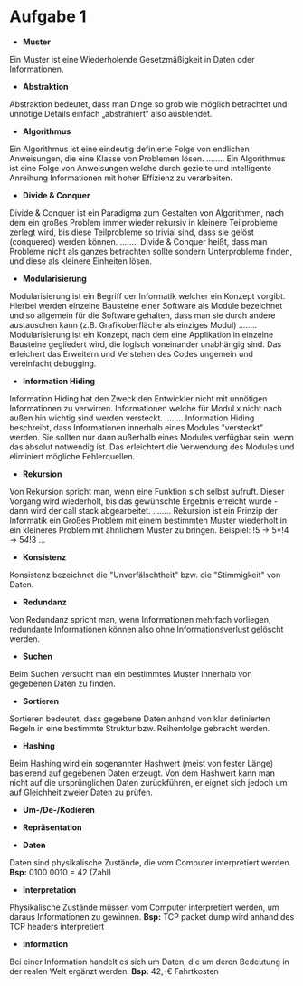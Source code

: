 # Aufgabe 1

* **Muster**

Ein Muster ist eine Wiederholende Gesetzmäßigkeit in Daten oder Informationen.

* **Abstraktion**

Abstraktion bedeutet, dass man Dinge so grob wie möglich betrachtet und unnötige Details einfach „abstrahiert“ also ausblendet.

* **Algorithmus**

Ein Algorithmus ist eine eindeutig definierte Folge von endlichen Anweisungen, die eine Klasse von Problemen lösen.
........
Ein Algorithmus ist eine Folge von Anweisungen welche durch gezielte und intelligente Anreihung Informationen mit hoher Effizienz zu verarbeiten.

* **Divide & Conquer**

Divide & Conquer ist ein Paradigma zum Gestalten von Algorithmen, nach dem ein großes Problem immer wieder rekursiv in kleinere Teilprobleme zerlegt wird, bis diese Teilprobleme so trivial sind, dass sie gelöst (conquered) werden können.
........
Divide & Conquer heißt, dass man Probleme nicht als ganzes betrachten sollte sondern Unterprobleme finden, und diese als kleinere Einheiten lösen.

* **Modularisierung**

Modularisierung ist ein Begriff der Informatik welcher ein Konzept vorgibt. Hierbei werden einzelne Bausteine einer Software als Module bezeichnet und so allgemein für die Software gehalten, dass man sie durch andere austauschen kann (z.B. Grafikoberfläche als einziges Modul)
........
Modularisierung ist ein Konzept, nach dem eine Applikation in einzelne Bausteine gegliedert wird, die logisch voneinander unabhängig sind. Das erleichert das Erweitern und Verstehen des Codes ungemein und vereinfacht debugging.

* **Information Hiding**

Information Hiding hat den Zweck den Entwickler nicht mit unnötigen Informationen zu verwirren. Informationen welche für Modul x nicht nach außen hin wichtig sind werden versteckt.
........
Information Hiding beschreibt, dass Informationen innerhalb eines Modules "versteckt" werden. Sie sollten nur dann außerhalb eines Modules verfügbar sein, wenn das absolut notwendig ist. Das erleichtert die Verwendung des Modules und eliminiert mögliche Fehlerquellen.

* **Rekursion**

Von Rekursion spricht man, wenn eine Funktion sich selbst aufruft. Dieser Vorgang wird wiederholt, bis das gewünschte Ergebnis erreicht wurde - dann wird der call stack abgearbeitet.
........
Rekursion ist ein Prinzip der Informatik ein Großes Problem mit einem bestimmten Muster wiederholt in ein kleineres Problem mit ähnlichem Muster zu bringen. Beispiel: !5 -> 5*!4 -> 5*4*!3 … 

* **Konsistenz**

Konsistenz bezeichnet die "Unverfälschtheit" bzw. die "Stimmigkeit" von Daten.

* **Redundanz**

Von Redundanz spricht man, wenn Informationen mehrfach vorliegen, redundante Informationen können also ohne Informationsverlust gelöscht werden.

* **Suchen**

Beim Suchen versucht man ein bestimmtes Muster innerhalb von gegebenen Daten zu finden.

* **Sortieren**

Sortieren bedeutet, dass gegebene Daten anhand von klar definierten Regeln in eine bestimmte Struktur bzw. Reihenfolge gebracht werden.

* **Hashing**

Beim Hashing wird ein sogenannter Hashwert (meist von fester Länge) basierend auf gegebenen Daten erzeugt. Von dem Hashwert kann man nicht auf die ursprünglichen Daten zurückführen, er eignet sich jedoch um auf Gleichheit zweier Daten zu prüfen.

* **Um-/De-/Kodieren**

* **Repräsentation**

* **Daten**

Daten sind physikalische Zustände, die vom Computer interpretiert werden.
**Bsp:** 0100 0010 = 42 (Zahl)

* **Interpretation**

Physikalische Zustände müssen vom Computer interpretiert werden, um daraus Informationen zu gewinnen.
**Bsp:** TCP packet dump wird anhand des TCP headers interpretiert

* **Information**

Bei einer Information handelt es sich um Daten, die um deren Bedeutung in der realen Welt ergänzt werden. **Bsp:** 42,-€ Fahrtkosten

